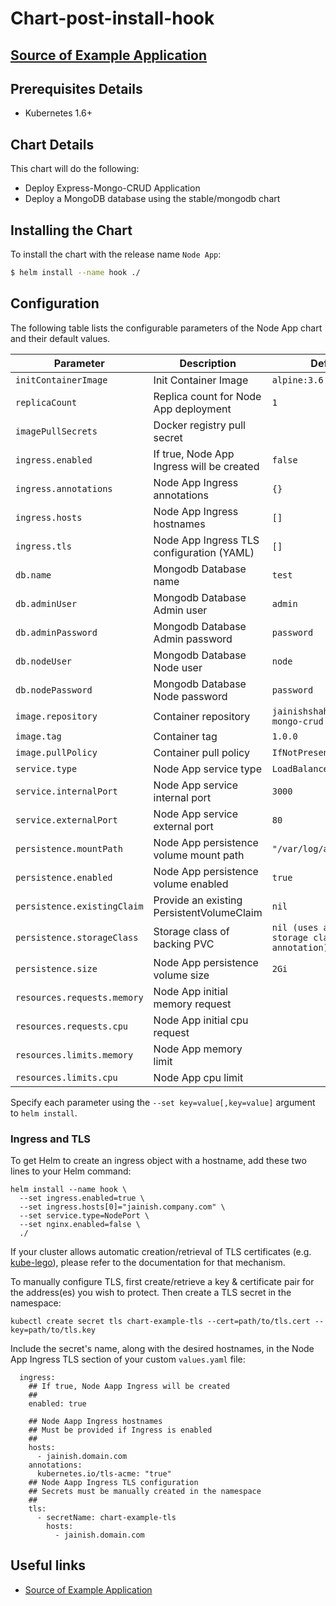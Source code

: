 # Chart-post-install-hook

## [Source of Example Application](https://github.com/jainishshah17/express-mongo-crud) 

## Prerequisites Details

* Kubernetes 1.6+

## Chart Details
This chart will do the following:

* Deploy Express-Mongo-CRUD Application
* Deploy a MongoDB database using the stable/mongodb chart

## Installing the Chart

To install the chart with the release name `Node App`:

```bash
$ helm install --name hook ./
```


## Configuration

The following table lists the configurable parameters of the Node App chart and their default values.

|         Parameter         |           Description             |                         Default                          |
|---------------------------|-----------------------------------|----------------------------------------------------------|
| `initContainerImage`           | Init Container Image       |     `alpine:3.6`                                           |
| `replicaCount`            | Replica count for Node App deployment| `1`                                                |
| `imagePullSecrets`        | Docker registry pull secret       |                                                          |
| `ingress.enabled`           | If true, Node App Ingress will be created | `false` |
| `ingress.annotations`       | Node App Ingress annotations     | `{}` |
| `ingress.hosts`             | Node App Ingress hostnames       | `[]` |
| `ingress.tls`               | Node App Ingress TLS configuration (YAML) | `[]` |
| `db.name` | Mongodb Database name | `test`   |
| `db.adminUser`            | Mongodb Database Admin user| `admin`                                                |
| `db.adminPassword`         | Mongodb Database Admin password            | `password`                                           |
| `db.nodeUser`    | Mongodb Database Node user                   | `node`                |
| `db.nodePassword`       | Mongodb Database Node password                     |  `password`                                         |
| `image.repository`| Container repository   | `jainishshah17/express-mongo-crud` |
| `image.tag`| Container tag | `1.0.0` |
| `image.pullPolicy` | Container pull policy | `IfNotPresent`   |
| `service.type` | Node App service type | `LoadBalancer`   |
| `service.internalPort` | Node App service internal port | `3000`   |
| `service.externalPort` | Node App service external port | `80`   |
| `persistence.mountPath` | Node App persistence volume mount path | `"/var/log/app"`   |
| `persistence.enabled` | Node App persistence volume enabled | `true`   |
| `persistence.existingClaim` | Provide an existing PersistentVolumeClaim | `nil`   |
| `persistence.storageClass` | Storage class of backing PVC | `nil (uses alpha storage class annotation)`   |
| `persistence.size` | Node App persistence volume size | `2Gi`   |
| `resources.requests.memory` | Node App initial memory request  |      |
| `resources.requests.cpu`    | Node App initial cpu request     |      |
| `resources.limits.memory`   | Node App memory limit            |      |
| `resources.limits.cpu`      | Node App cpu limit               |      |

Specify each parameter using the `--set key=value[,key=value]` argument to `helm install`.

### Ingress and TLS
To get Helm to create an ingress object with a hostname, add these two lines to your Helm command:
```
helm install --name hook \
  --set ingress.enabled=true \
  --set ingress.hosts[0]="jainish.company.com" \
  --set service.type=NodePort \
  --set nginx.enabled=false \
  ./
```

If your cluster allows automatic creation/retrieval of TLS certificates (e.g. [kube-lego](https://github.com/jetstack/kube-lego)), please refer to the documentation for that mechanism.

To manually configure TLS, first create/retrieve a key & certificate pair for the address(es) you wish to protect. Then create a TLS secret in the namespace:

```console
kubectl create secret tls chart-example-tls --cert=path/to/tls.cert --key=path/to/tls.key
```

Include the secret's name, along with the desired hostnames, in the Node App Ingress TLS section of your custom `values.yaml` file:

```
  ingress:
    ## If true, Node Aapp Ingress will be created
    ##
    enabled: true

    ## Node Aapp Ingress hostnames
    ## Must be provided if Ingress is enabled
    ##
    hosts:
      - jainish.domain.com
    annotations:
      kubernetes.io/tls-acme: "true"
    ## Node Aapp Ingress TLS configuration
    ## Secrets must be manually created in the namespace
    ##
    tls:
      - secretName: chart-example-tls
        hosts:
          - jainish.domain.com
```

## Useful links
* [Source of Example Application](https://github.com/jainishshah17/express-mongo-crud) 